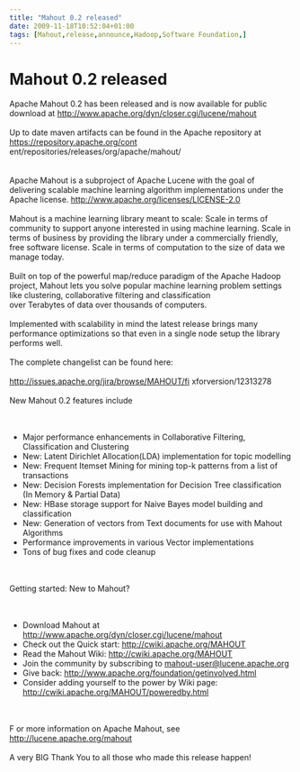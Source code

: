 ```yaml
---
title: "Mahout 0.2 released"
date: 2009-11-18T10:52:04+01:00
tags: [Mahout,release,announce,Hadoop,Software Foundation,]
---
```


# Mahout 0.2 released


Apache Mahout 0.2 has been released and is now available for public download at <a 
href="http://www.apache.org/dyn/closer.cgi/lucene/mahout">http://www.apache.org/dyn/closer.cgi/lucene/mahout</a><br><br>
Up to date maven artifacts can be found in the Apache repository at<br><a 
href="https://repository.apache.org/content/repositories/releases/org/apache/mahout/">https://repository.apache.org/cont
ent/repositories/releases/org/apache/mahout/</a><br><br><br>Apache Mahout is a subproject of Apache Lucene with the 
goal of delivering scalable machine learning algorithm implementations under the Apache license. 
http://www.apache.org/licenses/LICENSE-2.0<br><br>Mahout is a machine learning library meant to scale: Scale in terms 
of community to support anyone interested in using machine learning. Scale in terms of business by providing the 
library under a commercially friendly, free software license. Scale in terms of computation to the size of data we 
manage today.<br><br>Built on top of the powerful map/reduce paradigm of the Apache Hadoop project, Mahout lets you 
solve popular machine learning problem settings like clustering, collaborative filtering and classification<br>over 
Terabytes of data over thousands of computers.<br><br>Implemented with scalability in mind the latest release brings 
many performance optimizations so that even in a single node setup the library performs well.<br><br>The complete 
changelist can be found here:<br><br><a 
href="http://issues.apache.org/jira/browse/MAHOUT/fixforversion/12313278">http://issues.apache.org/jira/browse/MAHOUT/fi
xforversion/12313278</a><br><br>New Mahout 0.2 features include<br><br><ul><br><li>Major performance enhancements in 
Collaborative Filtering, Classification and Clustering<br><li>New: Latent Dirichlet Allocation(LDA) implementation for 
topic modelling<br><li>New: Frequent Itemset Mining for mining top-k patterns from a list of transactions<br><li>New: 
Decision Forests implementation for Decision Tree classification (In Memory & Partial Data)<br><li>New: HBase storage 
support for Naive Bayes model building and classification<br><li>New: Generation of vectors from Text documents for use 
with Mahout Algorithms<br><li>Performance improvements in various Vector implementations<br><li>Tons of bug fixes and 
code cleanup<br></ul><br><br>Getting started: New to Mahout?<br><br><ul><br><li> Download Mahout at <a 
href="http://www.apache.org/dyn/closer.cgi/lucene/mahout">http://www.apache.org/dyn/closer.cgi/lucene/mahout</a><br><li>
 Check out the Quick start: <a 
href="http://cwiki.apache.org/MAHOUT/quickstart.html">http://cwiki.apache.org/MAHOUT</a><br><li> Read the Mahout Wiki: 
<a href="http://cwiki.apache.org/MAHOUT">http://cwiki.apache.org/MAHOUT</a><br><li> Join the community by subscribing 
to mahout-user@lucene.apache.org<br><li> Give back: <a 
href="http://www.apache.org/foundation/getinvolved.html">http://www.apache.org/foundation/getinvolved.html</a><br><li> 
Consider adding yourself to the power by Wiki page: <a 
href="http://cwiki.apache.org/MAHOUT/poweredby.html">http://cwiki.apache.org/MAHOUT/poweredby.html</a><br></ul><br><br>F
or more information on Apache Mahout, see <a 
href="http://lucene.apache.org/mahout">http://lucene.apache.org/mahout</a><br><br>A very BIG Thank You to all those who 
made this release happen!<br><br>

